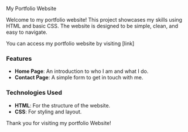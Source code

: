 My Portfolio Website

Welcome to my portfolio website! This project showcases my skills using HTML and basic CSS. The website is designed to be simple, clean, and easy to navigate.

You can access my portfolio website by visiting [link]

### Features
- **Home Page**: An introduction to who I am and what I do.
- **Contact Page**: A simple form to get in touch with me.

### Technologies Used
- **HTML**: For the structure of the website.
- **CSS**: For styling and layout.

Thank you for visiting my portfolio Website!
